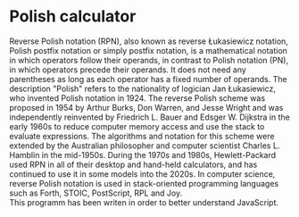 # Polish calculator
Reverse Polish notation (RPN), also known as reverse Łukasiewicz notation, Polish postfix notation or simply postfix notation, is a mathematical notation in which operators follow their operands, in contrast to Polish notation (PN), in which operators precede their operands. It does not need any parentheses as long as each operator has a fixed number of operands. The description "Polish" refers to the nationality of logician Jan Łukasiewicz, who invented Polish notation in 1924.
The reverse Polish scheme was proposed in 1954 by Arthur Burks, Don Warren, and Jesse Wright and was independently reinvented by Friedrich L. Bauer and Edsger W. Dijkstra in the early 1960s to reduce computer memory access and use the stack to evaluate expressions. The algorithms and notation for this scheme were extended by the Australian philosopher and computer scientist Charles L. Hamblin in the mid-1950s.
During the 1970s and 1980s, Hewlett-Packard used RPN in all of their desktop and hand-held calculators, and has continued to use it in some models into the 2020s. In computer science, reverse Polish notation is used in stack-oriented programming languages such as Forth, STOIC, PostScript, RPL and Joy.<br/>
This programm has been writen in order to better understand JavaScript.
